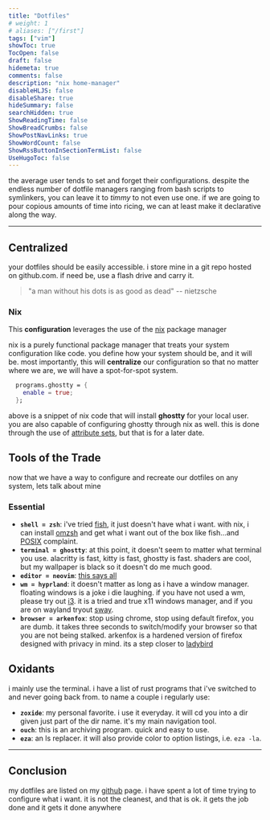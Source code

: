 ```yaml
---
title: "Dotfiles"
# weight: 1
# aliases: ["/first"]
tags: ["vim"]
showToc: true
TocOpen: false
draft: false
hidemeta: true
comments: false
description: "nix home-manager"
disableHLJS: false
disableShare: true
hideSummary: false
searchHidden: true
ShowReadingTime: false
ShowBreadCrumbs: false
ShowPostNavLinks: true
ShowWordCount: false
ShowRssButtonInSectionTermList: false
UseHugoToc: false
---
```


the average user tends to set and forget their configurations. despite the endless number of dotfile managers ranging from bash scripts to symlinkers, you can leave it to _timmy_ to not even use one. if we are going to pour copious amounts of time into ricing, we can at least make it declarative along the way.

---

## Centralized

your dotfiles should be easily accessible. i store mine in a git repo hosted on github.com. if need be, use a flash drive and carry it.

> "a man without his dots is as good as dead"
> -- nietzsche

### Nix

This **configuration** leverages the use of the [nix](https://nixos.org/) package manager

nix is a purely functional package manager that treats your system configuration like code. you define how your system should be, and it will be. most importantly, this will **centralize** our configuration so that no matter where we are, we will have a spot-for-spot system.

```nix
  programs.ghostty = {
    enable = true;
  };

```

above is a snippet of nix code that will install **ghostty** for your local user. you are also capable of configuring ghostty through nix as well. this is done through the use of [attribute sets](https://nix.dev/manual/nix/2.24/language/syntax#attrs-literal), but that is for a later date.

## Tools of the Trade

now that we have a way to configure and recreate our dotfiles on any system, lets talk about mine

### Essential

- **`shell = zsh`**: i've tried [fish](https://fishshell.com/), it just doesn't have what i want. with nix, i can install [omzsh](https://ohmyz.sh/) and get what i want out of the box like fish...and [POSIX](https://en.wikipedia.org/wiki/POSIX) complaint.
- **`terminal = ghostty`**: at this point, it doesn't seem to matter what terminal you use. alacritty is fast, kitty is fast, ghostty is fast. shaders are cool, but my wallpaper is black so it doesn't do me much good.
- **`editor = neovim`**: [this says all](/posts/neovim)
- **`wm = hyprland`**: it doesn't matter as long as i have a window manager. floating windows is a joke i die laughing. if you have not used a wm, please try out [i3](https://i3-corps.com/). it is a tried and true x11 windows manager, and if you are on wayland tryout [sway](https://swaywm.org/).
- **`browser = arkenfox`**: stop using chrome, stop using default firefox, you are dumb. it takes three seconds to switch/modify your browser so that you are not being stalked. arkenfox is a hardened version of firefox designed with privacy in mind. its a step closer to [ladybird](https://ladybird.org/)

## Oxidants

i mainly use the terminal. i have a list of rust programs that i've switched to and never going back from. to name a couple i regularly use:

- **`zoxide`**: my personal favorite. i use it everyday. it will cd you into a dir given just part of the dir name. it's my main navigation tool.
- **`ouch`**: this is an archiving program. quick and easy to use.
- **`eza`**: an ls replacer. it will also provide color to option listings, i.e. `eza -la`.

---

## Conclusion

my dotfiles are listed on my [github](https://github.cim/Sheepheerd) page. i have spent a lot of time trying to configure what i want. it is not the cleanest, and that is ok. it gets the job done and it gets it done anywhere
